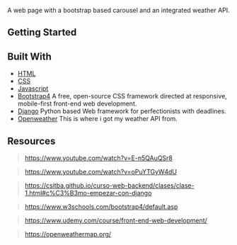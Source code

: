 A web page with a bootstrap based carousel and an integrated weather API.

## Getting Started



## Built With

- [HTML](https://developer.mozilla.org/en-US/docs/Web/HTML)
- [CSS](https://developer.mozilla.org/en-US/docs/Web/CSS)
- [Javascript](https://developer.mozilla.org/en-US/docs/Web/JavaScript)
- [Bootstrap4](https://getbootstrap.com/) A free, open-source CSS framework directed at responsive, mobile-first front-end web development.
- [Django](https://www.djangoproject.com/) Python based Web framework for perfectionists with deadlines.
- [Openweather](https://openweathermap.org/) This is where i got my weather API from.

## Resources

>https://www.youtube.com/watch?v=E-n5QAuQSr8

>https://www.youtube.com/watch?v=oPuYTGyW4dU

>https://csitba.github.io/curso-web-backend/clases/clase-1.html#c%C3%B3mo-empezar-con-django

>https://www.w3schools.com/bootstrap4/default.asp

>https://www.udemy.com/course/front-end-web-development/

>https://openweathermap.org/
